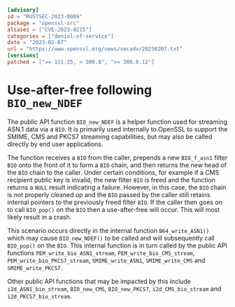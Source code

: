 ```toml
[advisory]
id = "RUSTSEC-2023-0009"
package = "openssl-src"
aliases = ["CVE-2023-0215"]
categories = ["denial-of-service"]
date = "2023-02-07"
url = "https://www.openssl.org/news/secadv/20230207.txt"
[versions]
patched = [">= 111.25, < 300.0", ">= 300.0.12"]
```

# Use-after-free following `BIO_new_NDEF`

The public API function `BIO_new_NDEF` is a helper function used for streaming
ASN.1 data via a `BIO`. It is primarily used internally to OpenSSL to support the
SMIME, CMS and PKCS7 streaming capabilities, but may also be called directly by
end user applications.

The function receives a `BIO` from the caller, prepends a new `BIO_f_asn1` filter
`BIO` onto the front of it to form a `BIO` chain, and then returns the new head of
the `BIO` chain to the caller. Under certain conditions, for example if a CMS
recipient public key is invalid, the new filter `BIO` is freed and the function
returns a `NULL` result indicating a failure. However, in this case, the `BIO` chain
is not properly cleaned up and the `BIO` passed by the caller still retains
internal pointers to the previously freed filter `BIO`. If the caller then goes on
to call `BIO_pop()` on the `BIO` then a use-after-free will occur. This will most
likely result in a crash.

This scenario occurs directly in the internal function `B64_write_ASN1()` which
may cause `BIO_new_NDEF()` to be called and will subsequently call `BIO_pop()` on
the `BIO`. This internal function is in turn called by the public API functions
`PEM_write_bio_ASN1_stream`, `PEM_write_bio_CMS_stream`, `PEM_write_bio_PKCS7_stream`,
`SMIME_write_ASN1`, `SMIME_write_CMS` and `SMIME_write_PKCS7`.

Other public API functions that may be impacted by this include
`i2d_ASN1_bio_stream`, `BIO_new_CMS`, `BIO_new_PKCS7`, `i2d_CMS_bio_stream` and
`i2d_PKCS7_bio_stream`.
